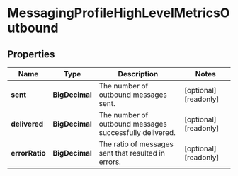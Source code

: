 

# MessagingProfileHighLevelMetricsOutbound


## Properties

Name | Type | Description | Notes
------------ | ------------- | ------------- | -------------
**sent** | **BigDecimal** | The number of outbound messages sent. |  [optional] [readonly]
**delivered** | **BigDecimal** | The number of outbound messages successfully delivered. |  [optional] [readonly]
**errorRatio** | **BigDecimal** | The ratio of messages sent that resulted in errors. |  [optional] [readonly]



